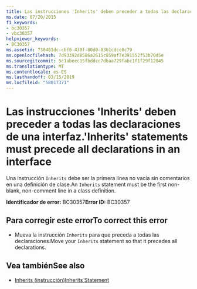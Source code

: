 ```yaml
---
title: Las instrucciones 'Inherits' deben preceder a todas las declaraciones de una interfaz.
ms.date: 07/20/2015
f1_keywords:
- bc30357
- vbc30357
helpviewer_keywords:
- BC30357
ms.assetid: 730481dc-cbf8-430f-80d0-03b1cdcc0c79
ms.openlocfilehash: 7d93392d8586a2615c859af7e391552f53b70d5e
ms.sourcegitcommit: 5c1abeec15fbddcc7dbaa729fabc1f1f29f12045
ms.translationtype: MT
ms.contentlocale: es-ES
ms.lasthandoff: 03/15/2019
ms.locfileid: "58017371"
---
```

# <a name="inherits-statements-must-precede-all-declarations-in-an-interface"></a><span data-ttu-id="22a9f-102">Las instrucciones 'Inherits' deben preceder a todas las declaraciones de una interfaz.</span><span class="sxs-lookup"><span data-stu-id="22a9f-102">'Inherits' statements must precede all declarations in an interface</span></span>
<span data-ttu-id="22a9f-103">Una instrucción `Inherits` debe ser la primera línea no vacía sin comentarios en una definición de clase.</span><span class="sxs-lookup"><span data-stu-id="22a9f-103">An `Inherits` statement must be the first non-blank, non-comment line in a class definition.</span></span>  
  
 <span data-ttu-id="22a9f-104">**Identificador de error:** BC30357</span><span class="sxs-lookup"><span data-stu-id="22a9f-104">**Error ID:** BC30357</span></span>  
  
## <a name="to-correct-this-error"></a><span data-ttu-id="22a9f-105">Para corregir este error</span><span class="sxs-lookup"><span data-stu-id="22a9f-105">To correct this error</span></span>  
  
-   <span data-ttu-id="22a9f-106">Mueva la instrucción `Inherits` para que preceda a todas las declaraciones.</span><span class="sxs-lookup"><span data-stu-id="22a9f-106">Move your `Inherits` statement so that it precedes all declarations.</span></span>  
  
## <a name="see-also"></a><span data-ttu-id="22a9f-107">Vea también</span><span class="sxs-lookup"><span data-stu-id="22a9f-107">See also</span></span>

- [<span data-ttu-id="22a9f-108">Inherits (instrucción)</span><span class="sxs-lookup"><span data-stu-id="22a9f-108">Inherits Statement</span></span>](../../visual-basic/language-reference/statements/inherits-statement.md)
